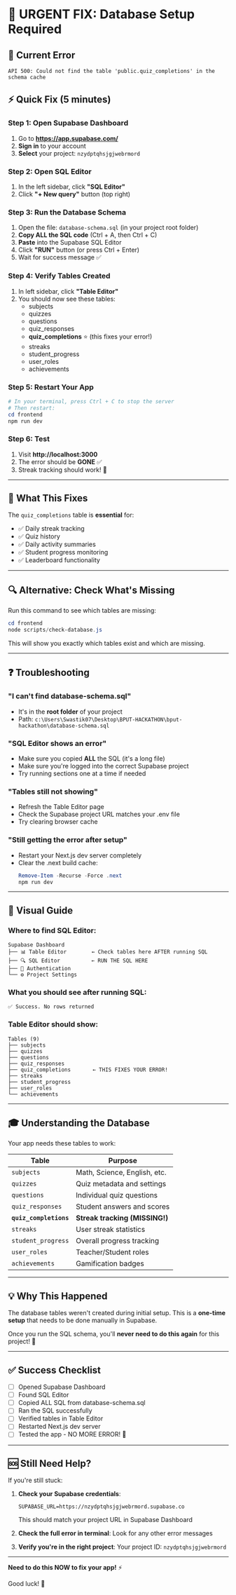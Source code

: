 # 🔧 URGENT FIX: Database Setup Required

## 🚨 Current Error
```
API 500: Could not find the table 'public.quiz_completions' in the schema cache
```

## ⚡ Quick Fix (5 minutes)

### Step 1: Open Supabase Dashboard
1. Go to **https://app.supabase.com/**
2. **Sign in** to your account
3. **Select** your project: `nzydptqhsjgjwebrmord`

### Step 2: Open SQL Editor
1. In the left sidebar, click **"SQL Editor"**
2. Click **"+ New query"** button (top right)

### Step 3: Run the Database Schema
1. Open the file: `database-schema.sql` (in your project root folder)
2. **Copy ALL the SQL code** (Ctrl + A, then Ctrl + C)
3. **Paste** into the Supabase SQL Editor
4. Click **"RUN"** button (or press Ctrl + Enter)
5. Wait for success message ✅

### Step 4: Verify Tables Created
1. In left sidebar, click **"Table Editor"**
2. You should now see these tables:
   - subjects
   - quizzes  
   - questions
   - quiz_responses
   - **quiz_completions** ⭐ (this fixes your error!)
   - streaks
   - student_progress
   - user_roles
   - achievements

### Step 5: Restart Your App
```powershell
# In your terminal, press Ctrl + C to stop the server
# Then restart:
cd frontend
npm run dev
```

### Step 6: Test
1. Visit **http://localhost:3000**
2. The error should be **GONE** ✅
3. Streak tracking should work! 🎉

---

## 🎯 What This Fixes

The `quiz_completions` table is **essential** for:
- ✅ Daily streak tracking
- ✅ Quiz history
- ✅ Daily activity summaries  
- ✅ Student progress monitoring
- ✅ Leaderboard functionality

---

## 🔍 Alternative: Check What's Missing

Run this command to see which tables are missing:

```powershell
cd frontend
node scripts/check-database.js
```

This will show you exactly which tables exist and which are missing.

---

## ❓ Troubleshooting

### "I can't find database-schema.sql"
- It's in the **root folder** of your project
- Path: `c:\Users\Swastik07\Desktop\BPUT-HACKATHON\bput-hackathon\database-schema.sql`

### "SQL Editor shows an error"
- Make sure you copied **ALL** the SQL (it's a long file)
- Make sure you're logged into the correct Supabase project
- Try running sections one at a time if needed

### "Tables still not showing"
- Refresh the Table Editor page
- Check the Supabase project URL matches your .env file
- Try clearing browser cache

### "Still getting the error after setup"
- Restart your Next.js dev server completely
- Clear the .next build cache:
  ```powershell
  Remove-Item -Recurse -Force .next
  npm run dev
  ```

---

## 📱 Visual Guide

### Where to find SQL Editor:
```
Supabase Dashboard
├── 📊 Table Editor        ← Check tables here AFTER running SQL
├── 🔍 SQL Editor          ← RUN THE SQL HERE
├── 🔐 Authentication
└── ⚙️ Project Settings
```

### What you should see after running SQL:
```
✅ Success. No rows returned
```

### Table Editor should show:
```
Tables (9)
├── subjects
├── quizzes
├── questions
├── quiz_responses
├── quiz_completions       ← THIS FIXES YOUR ERROR!
├── streaks
├── student_progress
├── user_roles
└── achievements
```

---

## 🎓 Understanding the Database

Your app needs these tables to work:

| Table | Purpose |
|-------|---------|
| `subjects` | Math, Science, English, etc. |
| `quizzes` | Quiz metadata and settings |
| `questions` | Individual quiz questions |
| `quiz_responses` | Student answers and scores |
| **`quiz_completions`** | **Streak tracking (MISSING!)** |
| `streaks` | User streak statistics |
| `student_progress` | Overall progress tracking |
| `user_roles` | Teacher/Student roles |
| `achievements` | Gamification badges |

---

## 💡 Why This Happened

The database tables weren't created during initial setup. This is a **one-time setup** that needs to be done manually in Supabase.

Once you run the SQL schema, you'll **never need to do this again** for this project! 🎉

---

## ✅ Success Checklist

- [ ] Opened Supabase Dashboard
- [ ] Found SQL Editor
- [ ] Copied ALL SQL from database-schema.sql
- [ ] Ran the SQL successfully
- [ ] Verified tables in Table Editor
- [ ] Restarted Next.js dev server
- [ ] Tested the app - NO MORE ERROR! 🎉

---

## 🆘 Still Need Help?

If you're still stuck:

1. **Check your Supabase credentials**:
   ```
   SUPABASE_URL=https://nzydptqhsjgjwebrmord.supabase.co
   ```
   This should match your project URL in Supabase Dashboard

2. **Check the full error in terminal**:
   Look for any other error messages

3. **Verify you're in the right project**:
   Your project ID: `nzydptqhsjgjwebrmord`

---

**Need to do this NOW to fix your app!** ⚡

Good luck! 🚀
